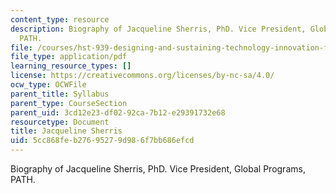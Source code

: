 ```yaml
---
content_type: resource
description: Biography of Jacqueline Sherris, PhD. Vice President, Global Programs,
  PATH.
file: /courses/hst-939-designing-and-sustaining-technology-innovation-for-global-health-practice-spring-2008/5cc868feb27695279d986f7bb686efcd_jacqueline_bio.pdf
file_type: application/pdf
learning_resource_types: []
license: https://creativecommons.org/licenses/by-nc-sa/4.0/
ocw_type: OCWFile
parent_title: Syllabus
parent_type: CourseSection
parent_uid: 3cd12e23-df02-92ca-7b12-e29391732e68
resourcetype: Document
title: Jacqueline Sherris
uid: 5cc868fe-b276-9527-9d98-6f7bb686efcd
---
```

Biography of Jacqueline Sherris, PhD. Vice President, Global Programs, PATH.